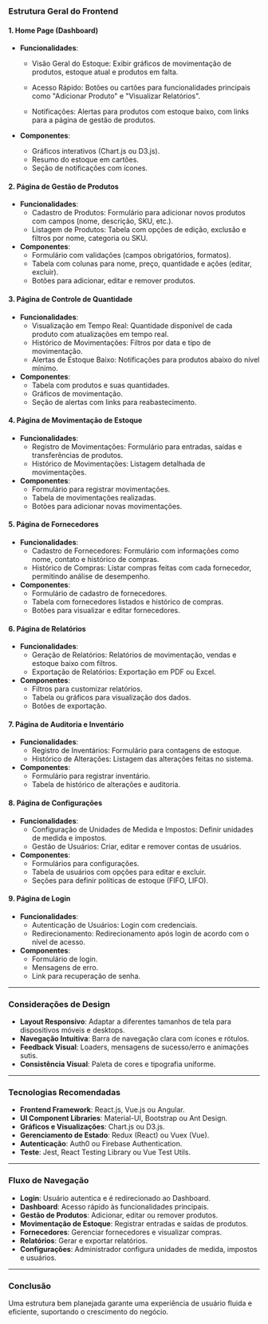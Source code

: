 ### Estrutura Geral do Frontend

#### 1. **Home Page (Dashboard)**
   - **Funcionalidades**:

     - Visão Geral do Estoque: Exibir gráficos de movimentação de produtos, estoque atual e produtos em falta.
     
     - Acesso Rápido: Botões ou cartões para funcionalidades principais como "Adicionar Produto" e "Visualizar Relatórios".
     - Notificações: Alertas para produtos com estoque baixo, com links para a página de gestão de produtos.
   - **Componentes**:
     - Gráficos interativos (Chart.js ou D3.js).
     - Resumo do estoque em cartões.
     - Seção de notificações com ícones.

#### 2. **Página de Gestão de Produtos**
   - **Funcionalidades**:
     - Cadastro de Produtos: Formulário para adicionar novos produtos com campos (nome, descrição, SKU, etc.).
     - Listagem de Produtos: Tabela com opções de edição, exclusão e filtros por nome, categoria ou SKU.
   - **Componentes**:
     - Formulário com validações (campos obrigatórios, formatos).
     - Tabela com colunas para nome, preço, quantidade e ações (editar, excluir).
     - Botões para adicionar, editar e remover produtos.

#### 3. **Página de Controle de Quantidade**
   - **Funcionalidades**:
     - Visualização em Tempo Real: Quantidade disponível de cada produto com atualizações em tempo real.
     - Histórico de Movimentações: Filtros por data e tipo de movimentação.
     - Alertas de Estoque Baixo: Notificações para produtos abaixo do nível mínimo.
   - **Componentes**:
     - Tabela com produtos e suas quantidades.
     - Gráficos de movimentação.
     - Seção de alertas com links para reabastecimento.

#### 4. **Página de Movimentação de Estoque**
   - **Funcionalidades**:
     - Registro de Movimentações: Formulário para entradas, saídas e transferências de produtos.
     - Histórico de Movimentações: Listagem detalhada de movimentações.
   - **Componentes**:
     - Formulário para registrar movimentações.
     - Tabela de movimentações realizadas.
     - Botões para adicionar novas movimentações.

#### 5. **Página de Fornecedores**
   - **Funcionalidades**:
     - Cadastro de Fornecedores: Formulário com informações como nome, contato e histórico de compras.
     - Histórico de Compras: Listar compras feitas com cada fornecedor, permitindo análise de desempenho.
   - **Componentes**:
     - Formulário de cadastro de fornecedores.
     - Tabela com fornecedores listados e histórico de compras.
     - Botões para visualizar e editar fornecedores.

#### 6. **Página de Relatórios**
   - **Funcionalidades**:
     - Geração de Relatórios: Relatórios de movimentação, vendas e estoque baixo com filtros.
     - Exportação de Relatórios: Exportação em PDF ou Excel.
   - **Componentes**:
     - Filtros para customizar relatórios.
     - Tabela ou gráficos para visualização dos dados.
     - Botões de exportação.

#### 7. **Página de Auditoria e Inventário**
   - **Funcionalidades**:
     - Registro de Inventários: Formulário para contagens de estoque.
     - Histórico de Alterações: Listagem das alterações feitas no sistema.
   - **Componentes**:
     - Formulário para registrar inventário.
     - Tabela de histórico de alterações e auditoria.

#### 8. **Página de Configurações**
   - **Funcionalidades**:
     - Configuração de Unidades de Medida e Impostos: Definir unidades de medida e impostos.
     - Gestão de Usuários: Criar, editar e remover contas de usuários.
   - **Componentes**:
     - Formulários para configurações.
     - Tabela de usuários com opções para editar e excluir.
     - Seções para definir políticas de estoque (FIFO, LIFO).

#### 9. **Página de Login**
   - **Funcionalidades**:
     - Autenticação de Usuários: Login com credenciais.
     - Redirecionamento: Redirecionamento após login de acordo com o nível de acesso.
   - **Componentes**:
     - Formulário de login.
     - Mensagens de erro.
     - Link para recuperação de senha.

---

### Considerações de Design
- **Layout Responsivo**: Adaptar a diferentes tamanhos de tela para dispositivos móveis e desktops.
- **Navegação Intuitiva**: Barra de navegação clara com ícones e rótulos.
- **Feedback Visual**: Loaders, mensagens de sucesso/erro e animações sutis.
- **Consistência Visual**: Paleta de cores e tipografia uniforme.

---

### Tecnologias Recomendadas
- **Frontend Framework**: React.js, Vue.js ou Angular.
- **UI Component Libraries**: Material-UI, Bootstrap ou Ant Design.
- **Gráficos e Visualizações**: Chart.js ou D3.js.
- **Gerenciamento de Estado**: Redux (React) ou Vuex (Vue).
- **Autenticação**: Auth0 ou Firebase Authentication.
- **Teste**: Jest, React Testing Library ou Vue Test Utils.

---

### Fluxo de Navegação
- **Login**: Usuário autentica e é redirecionado ao Dashboard.
- **Dashboard**: Acesso rápido às funcionalidades principais.
- **Gestão de Produtos**: Adicionar, editar ou remover produtos.
- **Movimentação de Estoque**: Registrar entradas e saídas de produtos.
- **Fornecedores**: Gerenciar fornecedores e visualizar compras.
- **Relatórios**: Gerar e exportar relatórios.
- **Configurações**: Administrador configura unidades de medida, impostos e usuários.

---

### Conclusão
Uma estrutura bem planejada garante uma experiência de usuário fluida e eficiente, suportando o crescimento do negócio.
